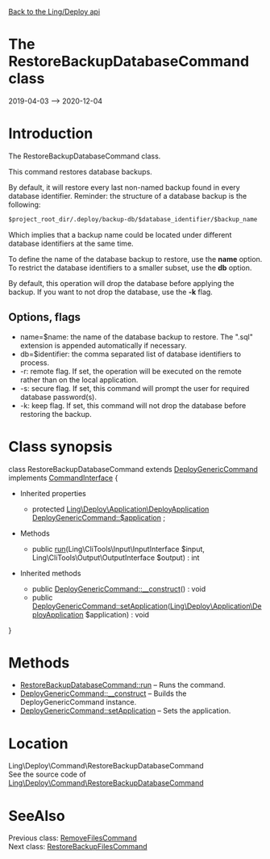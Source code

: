 [Back to the Ling/Deploy api](https://github.com/lingtalfi/Deploy/blob/master/doc/api/Ling/Deploy.md)



The RestoreBackupDatabaseCommand class
================
2019-04-03 --> 2020-12-04






Introduction
============

The RestoreBackupDatabaseCommand class.

This command restores database backups.

By default, it will restore every last non-named backup found in every database identifier.
Reminder: the structure of a database backup is the following:

```txt
$project_root_dir/.deploy/backup-db/$database_identifier/$backup_name
```

Which implies that a backup name could be located under different database identifiers at the same time.


To define the name of the database backup to restore, use the **name** option.
To restrict the database identifiers to a smaller subset, use the **db** option.


By default, this operation will drop the database before applying the backup.
If you want to not drop the database, use the **-k** flag.




Options, flags
------------
- name=$name: the name of the database backup to restore.
         The ".sql" extension is appended automatically if necessary.
- db=$identifier: the comma separated list of database identifiers to process.
- -r: remote flag. If set, the operation will be executed on the remote rather than on the local application.
- -s: secure flag. If set, this command will prompt the user for required database password(s).
- -k: keep flag. If set, this command will not drop the database before restoring the backup.



Class synopsis
==============


class <span class="pl-k">RestoreBackupDatabaseCommand</span> extends [DeployGenericCommand](https://github.com/lingtalfi/Deploy/blob/master/doc/api/Ling/Deploy/Command/DeployGenericCommand.md) implements [CommandInterface](https://github.com/lingtalfi/CliTools/blob/master/doc/api/Ling/CliTools/Command/CommandInterface.md) {

- Inherited properties
    - protected [Ling\Deploy\Application\DeployApplication](https://github.com/lingtalfi/Deploy/blob/master/doc/api/Ling/Deploy/Application/DeployApplication.md) [DeployGenericCommand::$application](#property-application) ;

- Methods
    - public [run](https://github.com/lingtalfi/Deploy/blob/master/doc/api/Ling/Deploy/Command/RestoreBackupDatabaseCommand/run.md)(Ling\CliTools\Input\InputInterface $input, Ling\CliTools\Output\OutputInterface $output) : int

- Inherited methods
    - public [DeployGenericCommand::__construct](https://github.com/lingtalfi/Deploy/blob/master/doc/api/Ling/Deploy/Command/DeployGenericCommand/__construct.md)() : void
    - public [DeployGenericCommand::setApplication](https://github.com/lingtalfi/Deploy/blob/master/doc/api/Ling/Deploy/Command/DeployGenericCommand/setApplication.md)([Ling\Deploy\Application\DeployApplication](https://github.com/lingtalfi/Deploy/blob/master/doc/api/Ling/Deploy/Application/DeployApplication.md) $application) : void

}






Methods
==============

- [RestoreBackupDatabaseCommand::run](https://github.com/lingtalfi/Deploy/blob/master/doc/api/Ling/Deploy/Command/RestoreBackupDatabaseCommand/run.md) &ndash; Runs the command.
- [DeployGenericCommand::__construct](https://github.com/lingtalfi/Deploy/blob/master/doc/api/Ling/Deploy/Command/DeployGenericCommand/__construct.md) &ndash; Builds the DeployGenericCommand instance.
- [DeployGenericCommand::setApplication](https://github.com/lingtalfi/Deploy/blob/master/doc/api/Ling/Deploy/Command/DeployGenericCommand/setApplication.md) &ndash; Sets the application.





Location
=============
Ling\Deploy\Command\RestoreBackupDatabaseCommand<br>
See the source code of [Ling\Deploy\Command\RestoreBackupDatabaseCommand](https://github.com/lingtalfi/Deploy/blob/master/Command/RestoreBackupDatabaseCommand.php)



SeeAlso
==============
Previous class: [RemoveFilesCommand](https://github.com/lingtalfi/Deploy/blob/master/doc/api/Ling/Deploy/Command/RemoveFilesCommand.md)<br>Next class: [RestoreBackupFilesCommand](https://github.com/lingtalfi/Deploy/blob/master/doc/api/Ling/Deploy/Command/RestoreBackupFilesCommand.md)<br>
